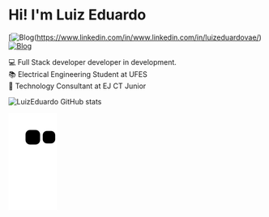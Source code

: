 
<h1>Hi! I'm Luiz Eduardo</h1>

[![Blog](https://img.shields.io/badge/LinkedIn-0077B5?style=for-the-badge&logo=linkedin&logoColor=white)(https://www.linkedin.com/in/www.linkedin.com/in/luizeduardovae/)
[![Blog](https://img.shields.io/badge/Instagram-E4405F?style=for-the-badge&logo=instagram&logoColor=white)](https://www.instagram.com/dev.luizera/)

💻 Full Stack developer developer in development.<br>
📚 Electrical Engineering Student at UFES <br>
💼 Technology Consultant at EJ CT Junior

<div  >

  ![LuizEduardo GitHub stats](https://github-readme-stats.vercel.app/api?username=luizeduardovae&show_icons=true&theme=tokyonight)
  
</div>

<div >

  ![Snake animation](https://github.com/luizeduardovae/luizeduardovae/blob/output/github-contribution-grid-snake.svg)
  
</div>
